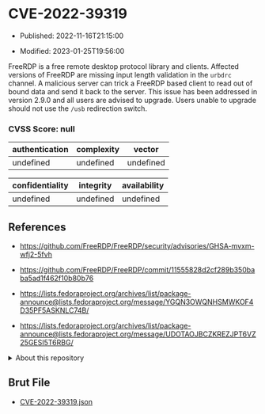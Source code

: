 # CVE-2022-39319

- Published: 2022-11-16T21:15:00

- Modified: 2023-01-25T19:56:00

FreeRDP is a free remote desktop protocol library and clients. Affected versions of FreeRDP are missing input length validation in the `urbdrc` channel. A malicious server can trick a FreeRDP based client to read out of bound data and send it back to the server. This issue has been addressed in version 2.9.0 and all users are advised to upgrade. Users unable to upgrade should not use the `/usb` redirection switch.

### CVSS Score: **null**

| authentication | complexity | vector |
| --- | --- | --- |
| undefined | undefined | undefined |

| confidentiality | integrity | availability |
| --- | --- | --- |
| undefined | undefined | undefined |

## References

* https://github.com/FreeRDP/FreeRDP/security/advisories/GHSA-mvxm-wfj2-5fvh

* https://github.com/FreeRDP/FreeRDP/commit/11555828d2cf289b350baba5ad1f462f10b80b76

* https://lists.fedoraproject.org/archives/list/package-announce@lists.fedoraproject.org/message/YGQN3OWQNHSMWKOF4D35PF5ASKNLC74B/

* https://lists.fedoraproject.org/archives/list/package-announce@lists.fedoraproject.org/message/UDOTAOJBCZKREZJPT6VZ25GESI5T6RBG/

<details>
<summary>About this repository</summary> 

  This repository is part of the project [Live Hack CVE](https://github.com/Live-Hack-CVE). Main website can be found [www.live-hack.org](https://www.live-hack.org) 
  
  Made by [Sn0wAlice](https://github.com/Sn0wAlice) for the people that care about security and need to have a feed of the latest CVEs. Hope you enjoy it, don't forget to star the repo and follow me on [Twitter](https://twitter.com/Sn0wAlice) and [Github](https://github.com/Sn0wAlice). And that is my [personnal website](https://www.alice-snow.me/)

  - [Home Page](https://github.com/Live-Hack-CVE)
  - [Framework](https://github.com/Live-Hack-CVE/cve-framework)
  - [CVE database](https://github.com/Live-Hack-CVE/full_database)
  - [Changelog](https://github.com/Live-Hack-CVE/Changelog)
</details>

## Brut File

* [CVE-2022-39319.json](https://raw.githubusercontent.com/Live-Hack-CVE/full_database/main/cves/2022/CVE-2022-39319.json)

